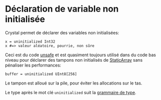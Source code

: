 # Déclaration de variable non initialisée

Crystal permet de déclarer des variables non initialisées:

```crystal
x = uninitialized Int32
x #=> valeur aléatoire, pourrie, non sûre
```

Ceci est du code [unsafe](unsafe.html) et est quasiment toujours utilisé dans du code bas niveau
pour déclarer des tampons non initialisés de [StaticArray](http://crystal-lang.org/api/StaticArray.html) sans pénaliser les performances:

```crystal
buffer = uninitialized UInt8[256]
```

Le tampon est alloué sur la pile, pour éviter les allocations sur le tas.

Le type après le mot clé `uninitialized` suit la [grammaire de type](type_grammar.html).

